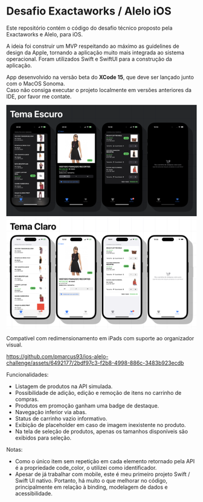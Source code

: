 # Desafio Exactaworks / Alelo iOS

Este repositório contém o código do desafio técnico proposto pela Exactaworks e Alelo, para iOS.

A ideia foi construir um MVP respeitando ao máximo as guidelines de design da Apple, tornando a aplicação muito mais integrada ao sistema operacional. Foram utilizados Swift e SwiftUI para a construção da aplicação.

App desenvolvido na versão beta do **XCode 15**, que deve ser lançado junto com o MacOS Sonoma.  
Caso não consiga executar o projeto localmente em versões anteriores da IDE, por favor me contate.

![Captura de tela do app no modo escuro](/screenshots/AleloChallengeDarkMode.webp)
![Captura de tela do app no modo claro](/screenshots/AleloChallengeLightMode.webp)


Compatível com redimensionamento em iPads com suporte ao organizador visual. 

https://github.com/pmarcus93/ios-alelo-challenge/assets/6492177/2bdf97c3-f2b8-4998-886c-3483b923ecdb

Funcionalidades:

- Listagem de produtos na API simulada.
- Possibilidade de adição, edição e remoção de itens no carrinho de compras.
- Produtos em promoção ganham uma badge de destaque.
- Navegação inferior via abas.
- Status de carrinho vazio informativo.
- Exibição de placeholder em caso de imagem inexistente no produto.
- Na tela de seleção de produtos, apenas os tamanhos disponíveis são exibidos para seleção.


Notas:

- Como o único item sem repetição em cada elemento retornado pela API é a propriedade code_color, o utilizei como identificador.
- Apesar de já trabalhar com mobile, este é meu primeiro projeto Swift / Swift UI nativo. Portanto, há muito o que melhorar no código, principalmente em relação à binding, modelagem de dados e acessibilidade.
